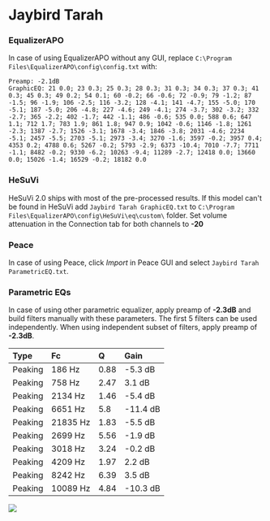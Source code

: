 # Jaybird Tarah

### EqualizerAPO
In case of using EqualizerAPO without any GUI, replace `C:\Program Files\EqualizerAPO\config\config.txt`
with:
```
Preamp: -2.1dB
GraphicEQ: 21 0.0; 23 0.3; 25 0.3; 28 0.3; 31 0.3; 34 0.3; 37 0.3; 41 0.3; 45 0.3; 49 0.2; 54 0.1; 60 -0.2; 66 -0.6; 72 -0.9; 79 -1.2; 87 -1.5; 96 -1.9; 106 -2.5; 116 -3.2; 128 -4.1; 141 -4.7; 155 -5.0; 170 -5.1; 187 -5.0; 206 -4.8; 227 -4.6; 249 -4.1; 274 -3.7; 302 -3.2; 332 -2.7; 365 -2.2; 402 -1.7; 442 -1.1; 486 -0.6; 535 0.0; 588 0.6; 647 1.1; 712 1.7; 783 1.9; 861 1.8; 947 0.9; 1042 -0.6; 1146 -1.8; 1261 -2.3; 1387 -2.7; 1526 -3.1; 1678 -3.4; 1846 -3.8; 2031 -4.6; 2234 -5.1; 2457 -5.5; 2703 -5.1; 2973 -3.4; 3270 -1.6; 3597 -0.2; 3957 0.4; 4353 0.2; 4788 0.6; 5267 -0.2; 5793 -2.9; 6373 -10.4; 7010 -7.7; 7711 -1.1; 8482 -0.2; 9330 -6.2; 10263 -9.4; 11289 -2.7; 12418 0.0; 13660 0.0; 15026 -1.4; 16529 -0.2; 18182 0.0
```

### HeSuVi
HeSuVi 2.0 ships with most of the pre-processed results. If this model can't be found in HeSuVi add
`Jaybird Tarah GraphicEQ.txt` to `C:\Program Files\EqualizerAPO\config\HeSuVi\eq\custom\` folder.
Set volume attenuation in the Connection tab for both channels to **-20**

### Peace
In case of using Peace, click *Import* in Peace GUI and select `Jaybird Tarah ParametricEQ.txt`.

### Parametric EQs
In case of using other parametric equalizer, apply preamp of **-2.3dB** and build filters manually
with these parameters. The first 5 filters can be used independently.
When using independent subset of filters, apply preamp of **-2.3dB**.

| Type    | Fc       |    Q | Gain     |
|:--------|:---------|:-----|:---------|
| Peaking | 186 Hz   | 0.88 | -5.3 dB  |
| Peaking | 758 Hz   | 2.47 | 3.1 dB   |
| Peaking | 2134 Hz  | 1.46 | -5.4 dB  |
| Peaking | 6651 Hz  | 5.8  | -11.4 dB |
| Peaking | 21835 Hz | 1.83 | -5.5 dB  |
| Peaking | 2699 Hz  | 5.56 | -1.9 dB  |
| Peaking | 3018 Hz  | 3.24 | -0.2 dB  |
| Peaking | 4209 Hz  | 1.97 | 2.2 dB   |
| Peaking | 8242 Hz  | 6.39 | 3.5 dB   |
| Peaking | 10089 Hz | 4.84 | -10.3 dB |

![](https://raw.githubusercontent.com/jaakkopasanen/AutoEq/master/results/rtings/rtings/Jaybird%20Tarah/Jaybird%20Tarah.png)